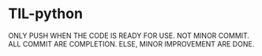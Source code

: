 # TIL-python

ONLY PUSH WHEN THE CODE IS READY FOR USE.
NOT MINOR COMMIT. 
ALL COMMIT ARE COMPLETION. ELSE, MINOR IMPROVEMENT ARE DONE.
